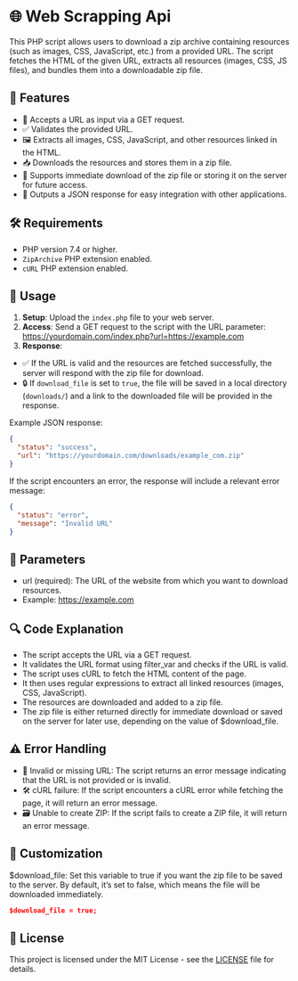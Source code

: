 # 🌐 Web Scrapping Api

This PHP script allows users to download a zip archive containing resources (such as images, CSS, JavaScript, etc.) from a provided URL. The script fetches the HTML of the given URL, extracts all resources (images, CSS, JS files), and bundles them into a downloadable zip file.

## 🚀 Features

- 🔗 Accepts a URL as input via a GET request.
- ✅ Validates the provided URL.
- 🖼️ Extracts all images, CSS, JavaScript, and other resources linked in the HTML.
- 📥 Downloads the resources and stores them in a zip file.
- 📂 Supports immediate download of the zip file or storing it on the server for future access.
- 🔄 Outputs a JSON response for easy integration with other applications.

## 🛠️ Requirements

- PHP version 7.4 or higher.
- `ZipArchive` PHP extension enabled.
- `cURL` PHP extension enabled.

## 📡 Usage

1. **Setup**: Upload the `index.php` file to your web server.
2. **Access**: Send a GET request to the script with the URL parameter: https://yourdomain.com/index.php?url=https://example.com
3. **Response**:
- ✅ If the URL is valid and the resources are fetched successfully, the server will respond with the zip file for download.
- 🔒 If `download_file` is set to `true`, the file will be saved in a local directory (`downloads/`) and a link to the downloaded file will be provided in the response.

Example JSON response:

```json
{
  "status": "success",
  "url": "https://yourdomain.com/downloads/example_com.zip"
}
```

If the script encounters an error, the response will include a relevant error message:

```json
{
  "status": "error",
  "message": "Invalid URL"
}
``` 

## 📝 Parameters

- url (required): The URL of the website from which you want to download resources.
- Example: https://example.com

## 🔍 Code Explanation

- The script accepts the URL via a GET request.
- It validates the URL format using filter_var and checks if the URL is valid.
- The script uses cURL to fetch the HTML content of the page.
- It then uses regular expressions to extract all linked resources (images, CSS, JavaScript).
- The resources are downloaded and added to a zip file.
- The zip file is either returned directly for immediate download or saved on the server for later use, depending on the value of $download_file.

## ⚠️ Error Handling

- 🚫 Invalid or missing URL: The script returns an error message indicating that the URL is not provided or is invalid.
- 🛠️ cURL failure: If the script encounters a cURL error while fetching the page, it will return an error message.
- 🗃️ Unable to create ZIP: If the script fails to create a ZIP file, it will return an error message.

## 🔧 Customization
$download_file: Set this variable to true if you want the zip file to be saved to the server. By default, it’s set to false, which means the file will be downloaded immediately.

```json
$download_file = true;

```

## 📝 License

This project is licensed under the MIT License - see the [LICENSE](https://github.com/NotFlexCoder/web-scrapping/blob/main/LICENSE) file for details.

